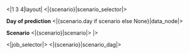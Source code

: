 <|1 3 4|layout|
<|{scenario}|scenario_selector|>

**Day of prediction**
<|{scenario.day if scenario else None}|data_node|>

**Scenario**
<|{scenario}|scenario|>
|>

<|job_selector|>
<|{scenario}|scenario_dag|>